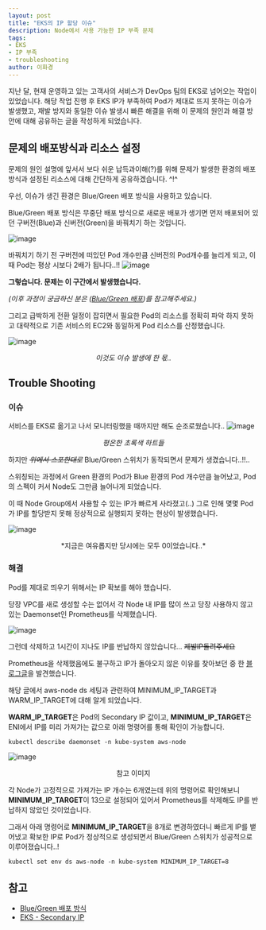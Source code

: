```yaml
---
layout: post
title: "EKS의 IP 할당 이슈"
description: Node에서 사용 가능한 IP 부족 문제
tags:
- EKS
- IP 부족
- troubleshooting
author: 이화경
---
```


지난 달, 현재 운영하고 있는 고객사의 서비스가 DevOps 팀의 EKS로 넘어오는 작업이 있었습니다.
해당 작업 진행 후 EKS IP가 부족하여 Pod가 제대로 뜨지 못하는 이슈가 발생했고, 
재발 방지와 동일한 이슈 발생시 빠른 해결을 위해 이 문제의 원인과 해결 방안에 대해 공유하는 글을 작성하게 되었습니다.


## 문제의 배포방식과 리소스 설정

문제의 원인 설명에 앞서서 보다 쉬운 납득과이해(?)를 위해 문제가 발생한 환경의 배포 방식과 설정된 리소스에 대해 간단하게 공유하겠습니다. ^!^

우선, 이슈가 생긴 환경은 Blue/Green 배포 방식을 사용하고 있습니다.

Blue/Green 배포 방식은 무중단 배포 방식으로 새로운 배포가 생기면 먼저 배포되어 있던 구버전(Blue)과 신버전(Green)을 바꿔치기 하는 것입니다.

![image](https://github.com/KuberixEnterprise/kuberixenterprise.github.io/assets/32283544/d0ac5038-7549-49c0-bfd7-775412f2374e)


바꿔치기 하기 전 구버전에 떠있던 Pod 개수만큼 신버전의 Pod개수를 늘리게 되고, 이 때 Pod는 평상 시보다 2배가 됩니다..!!
![image](https://github.com/KuberixEnterprise/kuberixenterprise.github.io/assets/32283544/9d23f28b-9976-4923-933c-553ab66ec557)

**그렇습니다. 문제는 이 구간에서 발생했습니다.**

*(이후 과정이 궁금하신 분은 ([Blue/Green 배포](https://devlog-wjdrbs96.tistory.com/300))를 참고해주세요.)*


그리고 급박하게 전환 일정이 잡히면서 필요한 Pod의 리소스를 정확히 파악 하지 못하고 대략적으로 기존 서비스의 EC2와 동일하게 Pod 리소스를 산정했습니다.

![image](https://github.com/KuberixEnterprise/kuberixenterprise.github.io/assets/32283544/08332a21-98bf-4256-aff3-f559822f24c4)

*<center>이것도 이슈 발생에 한 몫..</center>*



## Trouble Shooting

### 이슈
서비스를 EKS로 옮기고 나서 모니터링했을 때까지만 해도 순조로웠습니다..
![image](https://github.com/KuberixEnterprise/kuberixenterprise.github.io/assets/32283544/41e2584a-ed20-4041-972a-c5af60941446)
*<center>평온한 초록색 하트들</center>*

하지만 ~~*위에서 스포한대로*~~ Blue/Green 스위치가 동작되면서 문제가 생겼습니다..!!..

스위칭되는 과정에서 Green 환경의 Pod가 Blue 환경의 Pod 개수만큼 늘어났고, Pod의 스펙이 커서 Node도 그만큼 늘어나게 되었습니다.

이 때 Node Group에서 사용할 수 있는 IP가 빠르게 사라졌고(..) 그로 인해 몇몇 Pod가 IP를 할당받지 못해 정상적으로 실행되지 못하는 현상이 발생했습니다.

![image](https://github.com/KuberixEnterprise/kuberixenterprise.github.io/assets/32283544/af069fa6-cd59-494b-baea-b056c5d220ad)
<center>*지금은 여유롭지만 당시에는 모두 0이었습니다..*</center>



### 해결

Pod를 제대로 띄우기 위해서는 IP 확보를 해야 했습니다.

당장 VPC를 새로 생성할 수는 없어서 각 Node 내 IP를 많이 쓰고 당장 사용하지 않고 있는 Daemonset인 Prometheus를 삭제했습니다.

![image](https://github.com/KuberixEnterprise/kuberixenterprise.github.io/assets/32283544/f28809f7-b46d-4585-9f56-72be678437cc)

그런데 삭제하고 1시간이 지나도 IP를 반납하지 않았습니다... ~~제발IP돌려주세요~~

Prometheus을 삭제했음에도 불구하고 IP가 돌아오지 않은 이유를 찾아보던 중 한 [블로그글](https://aws-diary.tistory.com/146)을 발견했습니다.

해당 글에서 aws-node ds 세팅과 관련하여 MINIMUM_IP_TARGET과 WARM_IP_TARGET에 대해 알게 되었습니다.

**WARM_IP_TARGET**은 Pod의 Secondary IP 값이고, **MINIMUM_IP_TARGET**은 ENI에서 IP를 미리 가져가는 값으로 아래 명령어를 통해 확인이 가능합니다.

 ```
 kubectl describe daemonset -n kube-system aws-node
 ```

![image](https://github.com/KuberixEnterprise/kuberixenterprise.github.io/assets/32283544/394e8c84-8533-4508-ae76-c36722ae060b)
<center>참고 이미지</center>


각 Node가 고정적으로 가져가는 IP 개수는 6개였는데 위의 명령어로 확인해보니 **MINIMUM_IP_TARGET**이 13으로 설정되어 있어서 Prometheus를 삭제해도 IP를 반납하지 않았던 것이었습니다.

그래서 아래 명령어로 **MINIMUM_IP_TARGET**을 8개로 변경하였더니 빠르게 IP를 뱉어냈고 확보한 IP로 Pod가 정상적으로 생성되면서 Blue/Green 스위치가 성공적으로 이루어졌습니다..!

```
kubectl set env ds aws-node -n kube-system MINIMUM_IP_TARGET=8
```



## 참고
* [Blue/Green 배포 방식](https://devlog-wjdrbs96.tistory.com/300)
* [EKS - Secondary IP](https://aws-diary.tistory.com/146)
